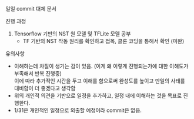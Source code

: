 일일 commit 대체 문서

진행 과정
1. Tensorflow 기반의 NST 원 모델 및 TFLite 모델 공부
   - TF 기반의 NST 작동 원리를 확인하고 접목, 클론 코딩을 통해서 확인 (미완)

유의사항
- 이해하는데 차질이 생기는 감이 있음. (이게 왜 이렇게 진행되는가에 대한 이해도가 부족해서 반복 진행중)    
    이에 따라 추가적인 시간을 두고 이해를 함으로써 완성도를 높이고 만일의 사태를 대비함이 더 좋겠다고 생각함
- 위의 개인적 의견을 기반으로 일정을 추가하고, 일정 내에 이해하는 것을 목표로 진행한다.
- 1/31은 개인적인 일정으로 외출할 예정이라 commit은 없음.